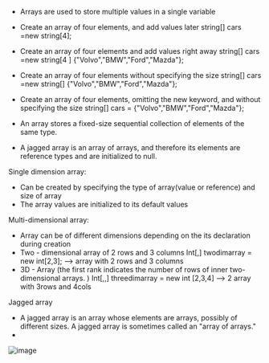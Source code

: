 - Arrays are used to store multiple values in a single variable

-  Create an array of four elements, and add values later
 	string[] cars =new string[4];
	
-  Create an array of four elements and add values right away
	 string[] cars =new string[4 ] {"Volvo","BMW","Ford","Mazda"};
	
 -  Create an array of four elements without specifying the size
	 string[] cars =new string[] {"Volvo","BMW","Ford","Mazda"};
	
-  Create an array of four elements, omitting the new keyword, and without specifying the size
	string[] cars = {"Volvo","BMW","Ford","Mazda"};
	
- An array stores a fixed-size sequential collection of elements of the same type.

- A jagged array is an array of arrays, and therefore its elements are reference types and are initialized to null.


Single dimension array:
- Can be created by specifying the type of array(value or reference) and size of array
- The array values are initialized to its default values

Multi-dimensional array:
- Array can be of different dimensions depending on the its declaration during creation
- Two - dimensional array of 2 rows and 3 columns
	Int[,] twodimarray = new int[2,3];  --> array with 2 rows and 3 columns
- 3D - Array (the first rank indicates the number of rows of inner two-dimensional arrays. )
	Int[,,] threedimarray = new int [2,3,4] --> 2 array with 3rows and 4cols
	
Jagged array
- A jagged array is an array whose elements are arrays, possibly of different sizes. A jagged array is sometimes called an "array of arrays."
- 
![image](https://user-images.githubusercontent.com/77484700/232307606-85a32a47-ceb6-4890-86c5-ad8293a7f509.png)

